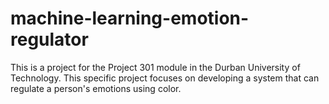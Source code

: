 # machine-learning-emotion-regulator
This is a project for the Project 301 module in the Durban University of Technology. This specific project focuses on developing a system that can regulate a person's emotions using color.

